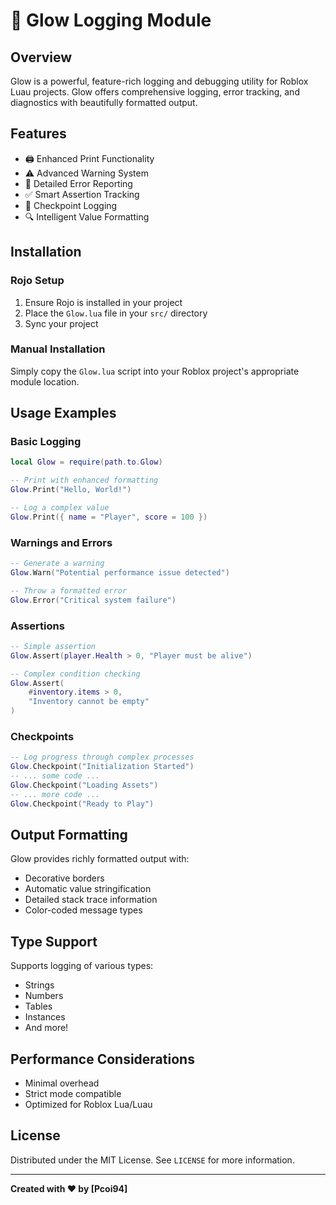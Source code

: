 # 🦺 Glow Logging Module

## Overview

Glow is a powerful, feature-rich logging and debugging utility for Roblox Luau projects. Glow offers comprehensive logging, error tracking, and diagnostics with beautifully formatted output.

## Features

- 🖨️ Enhanced Print Functionality
- ⚠️ Advanced Warning System
- 🚨 Detailed Error Reporting
- ✅ Smart Assertion Tracking
- 📍 Checkpoint Logging
- 🔍 Intelligent Value Formatting

## Installation

### Rojo Setup

1. Ensure Rojo is installed in your project
2. Place the `Glow.lua` file in your `src/` directory
3. Sync your project

### Manual Installation

Simply copy the `Glow.lua` script into your Roblox project's appropriate module location.

## Usage Examples

### Basic Logging

```lua
local Glow = require(path.to.Glow)

-- Print with enhanced formatting
Glow.Print("Hello, World!")

-- Log a complex value
Glow.Print({ name = "Player", score = 100 })
```

### Warnings and Errors

```lua
-- Generate a warning
Glow.Warn("Potential performance issue detected")

-- Throw a formatted error
Glow.Error("Critical system failure")
```

### Assertions

```lua
-- Simple assertion
Glow.Assert(player.Health > 0, "Player must be alive")

-- Complex condition checking
Glow.Assert(
    #inventory.items > 0, 
    "Inventory cannot be empty"
)
```

### Checkpoints

```lua
-- Log progress through complex processes
Glow.Checkpoint("Initialization Started")
-- ... some code ...
Glow.Checkpoint("Loading Assets")
-- ... more code ...
Glow.Checkpoint("Ready to Play")
```

## Output Formatting

Glow provides richly formatted output with:
- Decorative borders
- Automatic value stringification
- Detailed stack trace information
- Color-coded message types

## Type Support

Supports logging of various types:
- Strings
- Numbers
- Tables
- Instances
- And more!

## Performance Considerations

- Minimal overhead
- Strict mode compatible
- Optimized for Roblox Lua/Luau

## License

Distributed under the MIT License. See `LICENSE` for more information.


---

**Created with ❤️ by [Pcoi94]**
